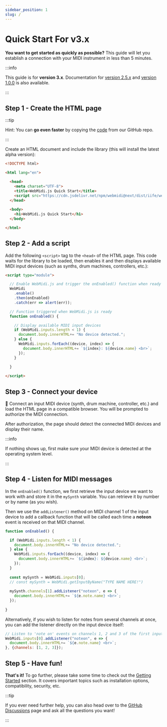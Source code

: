 ```yaml
---
sidebar_position: 1
slug: /
---
```


# Quick Start For v3.x

**You want to get started as quickly as possible?** This guide will let you establish a connection
with your MIDI instrument in less than 5 minutes.

:::info

This guide is for **version 3.x**. Documentation for [version 2.5.x](archives/v2) and
[version 1.0.0](archives/v1) is also available.

:::

## Step 1 - Create the HTML page

:::tip

Hint: You can **go even faster** by copying the
[code](https://github.com/djipco/webmidi/blob/develop/examples/quick-start/index.html) from
our GitHub repo.

:::

Create an HTML document and include the library (this will install the latest alpha version): 

```html
<!DOCTYPE html>

<html lang="en">

  <head>
    <meta charset="UTF-8">
    <title>WebMidi.js Quick Start</title>
    <script src="https://cdn.jsdelivr.net/npm/webmidi@next/dist/iife/webmidi.iife.js"></script>
  </head>
  
  <body>
    <h1>WebMidi.js Quick Start</h1>
  </body>

</html>
```

## Step 2 - Add a script

Add the following `<script>` tag to the `<head>` of the HTML page. This code waits for the library 
to be loaded, then enables it and then displays available MIDI input devices (such as synths, drum 
machines, controllers, etc.):

```html
<script type="module">

  // Enable WebMidi.js and trigger the onEnabled() function when ready
  WebMidi
    .enable()
    .then(onEnabled)
    .catch(err => alert(err));

  // Function triggered when WebMidi.js is ready
  function onEnabled() {

    // Display available MIDI input devices
    if (WebMidi.inputs.length < 1) {
      document.body.innerHTML+= "No device detected.";
    } else {
      WebMidi.inputs.forEach((device, index) => {
        document.body.innerHTML+= `${index}: ${device.name} <br>`;
      });
    }

  }
  
</script>
```
## Step 3 - Connect your device 

🎹 Connect an input MIDI device (synth, drum machine, controller, etc.) and load the HTML page in a 
compatible browser. You will be prompted to authorize the MIDI connection.

After authorization, the page should detect the connected MIDI devices and display their name.

:::info

If nothing shows up, first make sure your MIDI device is detected at the operating system level.

:::

## Step 4 - Listen for MIDI messages

In the `onEnabled()` function, we first retrieve the input device we want to work with and store it
in the `mySynth` variable. You can retrieve it by number or by name (as you wish).

Then we use the `addListener()` method on MIDI channel 1 of the input device to add a 
callback function that will be called each time a **noteon** event is received on that MIDI channel.

```javascript
function onEnabled() {

  if (WebMidi.inputs.length < 1) {
    document.body.innerHTML+= "No device detected.";
  } else {
    WebMidi.inputs.forEach((device, index) => {
      document.body.innerHTML+= `${index}: ${device.name} <br>`;
    });
  }
  
  const mySynth = WebMidi.inputs[0];
  // const mySynth = WebMidi.getInputByName("TYPE NAME HERE!")
  
  mySynth.channels[1].addListener("noteon", e => {
    document.body.innerHTML+= `${e.note.name} <br>`;
  });
  
}
```
Alternatively, if you wish to listen for notes from several channels at once, you can add the 
listener directly on the input device itself:

```javascript
// Listen to 'note on' events on channels 1, 2 and 3 of the first input MIDI device
WebMidi.inputs[0].addListener("noteon", e => {
  document.body.innerHTML+= `${e.note.name} <br>`;
}, {channels: [1, 2, 3]});
```

## Step 5 - Have fun!

**That's it!** To go further, please take some time to check out the 
[Getting Started](getting-started) section. It covers important topics such as installation 
options, compatibility, security, etc.

:::tip

If you ever need further help, you can also head over to the
[GitHub Discussions](https://github.com/djipco/webmidi/discussions) page and ask all the questions
you want!

:::

